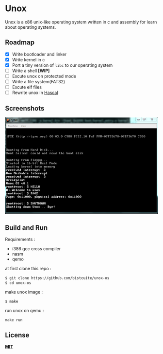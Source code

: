 # Unox
Unox is a x86 unix-like operating system written in c and assembly for learn about operating systems.

## Roadmap
- [x] Write bootloader and linker
- [x] Write kernel in c
- [x] Port a tiny version of `libc` to our operating system
- [ ] Write a shell **[WIP]**
- [ ] Excute unox on protected mode
- [ ] Write a file system(FAT32)
- [ ] Excute elf files
- [ ] Rewrite unox in [Hascal](https://github.com/hascal/hascal)
## Screenshots
![1](assets/Capture.PNG)

## Build and Run
Requirements :
- i386 gcc cross compiler
- nasm
- qemo

at first clone this repo :
```
$ git clone https://github.com/bistcuite/unox-os
$ cd unox-os
```

make unox image :
```
$ make
```

run unox on qemu :
```
make run
```

## License
**[MIT](LICENSE)**
